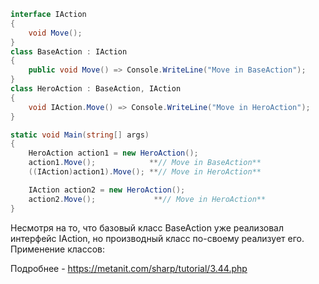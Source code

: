 ```C#
interface IAction
{
    void Move();
}
class BaseAction : IAction
{
    public void Move() => Console.WriteLine("Move in BaseAction");
}
class HeroAction : BaseAction, IAction
{
    void IAction.Move() => Console.WriteLine("Move in HeroAction");
}

static void Main(string[] args)
{
    HeroAction action1 = new HeroAction();
    action1.Move();            **// Move in BaseAction**
    ((IAction)action1).Move(); **// Move in HeroAction**

    IAction action2 = new HeroAction();
    action2.Move();             **// Move in HeroAction**
}
```

Несмотря на то, что базовый класс BaseAction уже реализовал интерфейс IAction, но производный класс по-своему реализует его. Применение классов:

Подробнее - https://metanit.com/sharp/tutorial/3.44.php